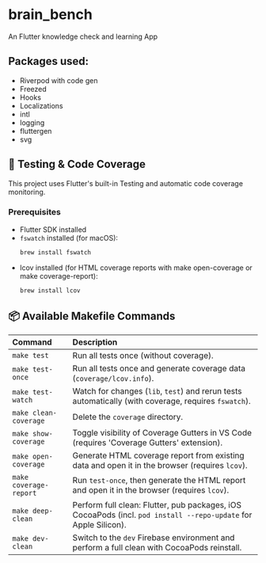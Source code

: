 # brain_bench

An Flutter knowledge check and learning App

## Packages used:

- Riverpod with code gen
- Freezed
- Hooks
- Localizations
- intl
- logging
- fluttergen
- svg


## 🧪 Testing & Code Coverage

This project uses Flutter's built-in Testing and automatic code coverage monitoring.

### Prerequisites

- Flutter SDK installed
- `fswatch` installed (for macOS):
  ```bash
  brew install fswatch
  ```
- lcov installed (for HTML coverage reports with make open-coverage or make coverage-report):
  ```bash
  brew install lcov
  ```


## 📦 Available Makefile Commands

| Command               | Description                                                                                                 |
|:----------------------|:------------------------------------------------------------------------------------------------------------|
| `make test`           | Run all tests once (without coverage).                                                                      |
| `make test-once`      | Run all tests once and generate coverage data (`coverage/lcov.info`).                                       |
| `make test-watch`     | Watch for changes (`lib`, `test`) and rerun tests automatically (with coverage, requires `fswatch`).        |
| `make clean-coverage` | Delete the `coverage` directory.                                                                            |
| `make show-coverage`  | Toggle visibility of Coverage Gutters in VS Code (requires 'Coverage Gutters' extension).                   |
| `make open-coverage`  | Generate HTML coverage report from existing data and open it in the browser (requires `lcov`).              |
| `make coverage-report`| Run `test-once`, then generate the HTML report and open it in the browser (requires `lcov`).                |
| `make deep-clean`     | Perform full clean: Flutter, pub packages, iOS CocoaPods (incl. `pod install --repo-update` for Apple Silicon). |
| `make dev-clean`      | Switch to the `dev` Firebase environment and perform a full clean with CocoaPods reinstall.                 |


